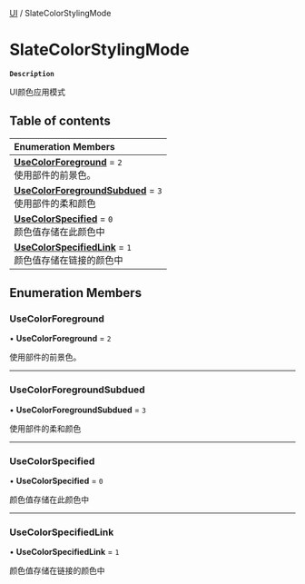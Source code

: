 [UI](../modules/UI.UI.md) / SlateColorStylingMode

# SlateColorStylingMode <Badge type="tip" text="Enumeration" />

**`Description`**

UI颜色应用模式

## Table of contents

| Enumeration Members |
| :-----|
| **[UseColorForeground](UI.UI.SlateColorStylingMode.md#usecolorforeground)** = ``2`` <br> 使用部件的前景色。|
| **[UseColorForegroundSubdued](UI.UI.SlateColorStylingMode.md#usecolorforegroundsubdued)** = ``3`` <br> 使用部件的柔和颜色|
| **[UseColorSpecified](UI.UI.SlateColorStylingMode.md#usecolorspecified)** = ``0`` <br> 颜色值存储在此颜色中|
| **[UseColorSpecifiedLink](UI.UI.SlateColorStylingMode.md#usecolorspecifiedlink)** = ``1`` <br> 颜色值存储在链接的颜色中|

## Enumeration Members

### UseColorForeground

• **UseColorForeground** = ``2``

使用部件的前景色。

___

### UseColorForegroundSubdued

• **UseColorForegroundSubdued** = ``3``

使用部件的柔和颜色

___

### UseColorSpecified

• **UseColorSpecified** = ``0``

颜色值存储在此颜色中

___

### UseColorSpecifiedLink

• **UseColorSpecifiedLink** = ``1``

颜色值存储在链接的颜色中
